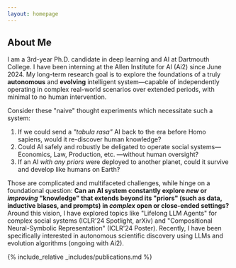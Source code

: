 ```yaml
---
layout: homepage
---
```


## About Me

I am a 3rd-year Ph.D. candidate in deep learning and AI at Dartmouth College. I have been interning at the Allen Institute for AI (Ai2) since June 2024. My long-term research goal is to explore the foundations of a truly **autonomous** and **evolving** intelligent system—capable of independently operating in complex real-world scenarios over extended periods, with minimal to no human intervention.

Consider these "naive" thought experiments which necessitate such a system:
1. If we could send a *"tabula rasa"* AI back to the era before Homo sapiens, would it re-discover human knowledge?
2. Could AI safely and robustly be deligated to operate social systems—Economics, Law, Production, etc. —without human oversight?
3. If an AI *with any priors* were deployed to another planet, could it survive and develop like humans on Earth?

Those are complicated and multifaceted challenges, while hinge on a foundational question: **Can an AI system constantly explore *new* or *improving* "knowledge" that extends beyond its "priors" (such as data, inductive biases, and prompts) in *complex* open or close-ended settings?** Around this vision, I have explored topics like "Lifelong LLM Agents" for complex social systems (ICLR'24 Spotlight, arXiv) and "Compositional Neural-Symbolic Representation" (ICLR'24 Poster). Recently, I have been specifically interested in autonomous scientific discovery using LLMs and evolution algorithms (ongoing with Ai2).



<!-- 
## Research Interests

- **Lifelong LLM Agents:** Human-in-the-loop lifelong LLM agents that can be applied in real society.
- **Compositional Representation:** Hierarchical and mixed long-term memory system.
- **Neural-Symbolic Learning:** Hybrid intelligent system that incorporates expert tools.
<!-- - **Asset Pricing:** Combining LLM and classic methods in asset pricing. --> 

<!-- 
## News

- **[Jan. 2024]** One paper about Lifelong LLM agents for real society is accepted as Spotlight to ICLR 2024.
- **[Jan. 2024]** One paper about Neural-Symbolic representation learning is accepted as Poster to ICLR 2024. -->

<!-- {% include_relative _includes/ongoing.md %} -->

{% include_relative _includes/publications.md %}

<!-- {% include_relative _includes/services.md %} -->
